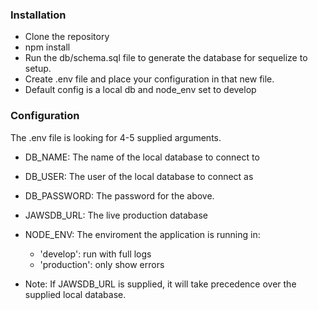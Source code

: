 









### Installation

- Clone the repository
- npm install
- Run the db/schema.sql file to generate the database for sequelize to setup.
- Create .env file and place your configuration in that new file. 
- Default config is a local db and node_env set to develop


### Configuration

The .env file is looking for 4-5 supplied arguments. 

- DB_NAME: The name of the local database to connect to
- DB_USER: The user of the local database to connect as
- DB_PASSWORD: The password for the above.
- JAWSDB_URL: The live production database
- NODE_ENV: The enviroment the application is running in:
	- 'develop': run with full logs
	- 'production': only show errors

- Note: If JAWSDB_URL is supplied, it will take precedence over the supplied local database.
